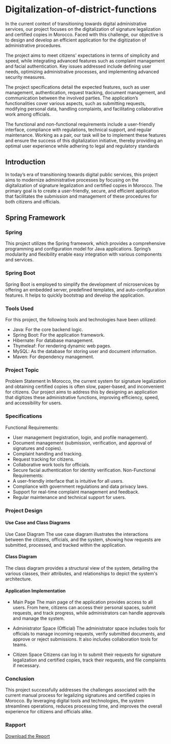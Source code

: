 # Digitalization-of-district-functions
In the current context of transitioning towards digital administrative services, our project focuses on the digitalization of signature legalization and certified copies in Morocco. Faced with this challenge, our objective is to design and develop an efficient application for the digitization of administrative procedures.

The project aims to meet citizens' expectations in terms of simplicity and speed, while integrating advanced features such as complaint management and facial authentication. Key issues addressed include defining user needs, optimizing administrative processes, and implementing advanced security measures.

The project specifications detail the expected features, such as user management, authentication, request tracking, document management, and communication between the involved parties. The application’s functionalities cover various aspects, such as submitting requests, modifying personal data, handling complaints, and facilitating collaborative work among officials.

The functional and non-functional requirements include a user-friendly interface, compliance with regulations, technical support, and regular maintenance. Working as a pair, our task will be to implement these features and ensure the success of this digitalization initiative, thereby providing an optimal user experience while adhering to legal and regulatory standards

## Introduction
In today’s era of transitioning towards digital public services, this project aims to modernize administrative processes by focusing on the digitalization of signature legalization and certified copies in Morocco. The primary goal is to create a user-friendly, secure, and efficient application that facilitates the submission and management of these procedures for both citizens and officials.

## Spring Framework
### Spring
This project utilizes the Spring framework, which provides a comprehensive programming and configuration model for Java applications. Spring’s modularity and flexibility enable easy integration with various components and services.

### Spring Boot
Spring Boot is employed to simplify the development of microservices by offering an embedded server, predefined templates, and auto-configuration features. It helps to quickly bootstrap and develop the application.

### Tools Used
For this project, the following tools and technologies have been utilized:

*  Java: For the core backend logic.
*  Spring Boot: For the application framework.
*  Hibernate: For database management.
*  Thymeleaf: For rendering dynamic web pages.
*  MySQL: As the database for storing user and document information.
*  Maven: For dependency management.
### Project Topic
Problem Statement
In Morocco, the current system for signature legalization and obtaining certified copies is often slow, paper-based, and inconvenient for citizens. Our project aims to address this by designing an application that digitizes these administrative functions, improving efficiency, speed, and accessibility for users.

### Specifications
Functional Requirements:
*  User management (registration, login, and profile management).
*  Document management (submission, verification, and approval of signatures and copies).
*  Complaint handling and tracking.
*  Request tracking for citizens.
*  Collaborative work tools for officials.
*  Secure facial authentication for identity verification.
Non-Functional Requirements:
*  A user-friendly interface that is intuitive for all users.
*  Compliance with government regulations and data privacy laws.
*  Support for real-time complaint management and feedback.
*  Regular maintenance and technical support for users.
### Project Design
#### Use Case and Class Diagrams
Use Case Diagram
The use case diagram illustrates the interactions between the citizens, officials, and the system, showing how requests are submitted, processed, and tracked within the application.

#### Class Diagram
The class diagram provides a structural view of the system, detailing the various classes, their attributes, and relationships to depict the system's architecture.

#### Application Implementation
*  Main Page
The main page of the application provides access to all users. From here, citizens can access their personal spaces, submit requests, and track progress, while administrators can handle approvals and manage the system.

*  Administrator Space (Official)
The administrator space includes tools for officials to manage incoming requests, verify submitted documents, and approve or reject submissions. It also includes collaboration tools for teams.

*  Citizen Space
Citizens can log in to submit their requests for signature legalization and certified copies, track their requests, and file complaints if necessary.

### Conclusion
This project successfully addresses the challenges associated with the current manual process for legalizing signatures and certified copies in Morocco. By leveraging digital tools and technologies, the system streamlines operations, reduces processing time, and improves the overall experience for citizens and officials alike.


### Rapport

[Download the Report](https://github.com/nessrine-lafhal/Digitalization-of-district-functions/blob/main/Rapport%20(2).pdf)


